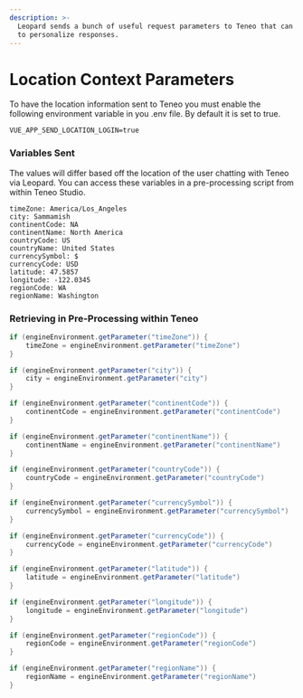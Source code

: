 ```yaml
---
description: >-
  Leopard sends a bunch of useful request parameters to Teneo that can be used
  to personalize responses.
---
```


# Location Context Parameters

To have the location information sent to Teneo you must enable the following environment variable in you .env file. By default it is set to true.

```text
VUE_APP_SEND_LOCATION_LOGIN=true
```

### Variables Sent

The values will differ based off the location of the user chatting with Teneo via Leopard. You can access these variables in a pre-processing script from within Teneo Studio. 

```text
timeZone: America/Los_Angeles
city: Sammamish
continentCode: NA
continentName: North America
countryCode: US
countryName: United States
currencySymbol: $
currencyCode: USD
latitude: 47.5857
longitude: -122.0345
regionCode: WA
regionName: Washington
```

### Retrieving in Pre-Processing within Teneo

```java
if (engineEnvironment.getParameter("timeZone")) { 
    timeZone = engineEnvironment.getParameter("timeZone") 
}

if (engineEnvironment.getParameter("city")) { 
    city = engineEnvironment.getParameter("city") 
}

if (engineEnvironment.getParameter("continentCode")) { 
    continentCode = engineEnvironment.getParameter("continentCode") 
}

if (engineEnvironment.getParameter("continentName")) { 
    continentName = engineEnvironment.getParameter("continentName") 
}

if (engineEnvironment.getParameter("countryCode")) { 
    countryCode = engineEnvironment.getParameter("countryCode") 
}

if (engineEnvironment.getParameter("currencySymbol")) { 
    currencySymbol = engineEnvironment.getParameter("currencySymbol") 
}

if (engineEnvironment.getParameter("currencyCode")) { 
    currencyCode = engineEnvironment.getParameter("currencyCode") 
}

if (engineEnvironment.getParameter("latitude")) { 
    latitude = engineEnvironment.getParameter("latitude") 
}

if (engineEnvironment.getParameter("longitude")) { 
    longitude = engineEnvironment.getParameter("longitude") 
}

if (engineEnvironment.getParameter("regionCode")) { 
    regionCode = engineEnvironment.getParameter("regionCode") 
}

if (engineEnvironment.getParameter("regionName")) { 
    regionName = engineEnvironment.getParameter("regionName") 
}
```

